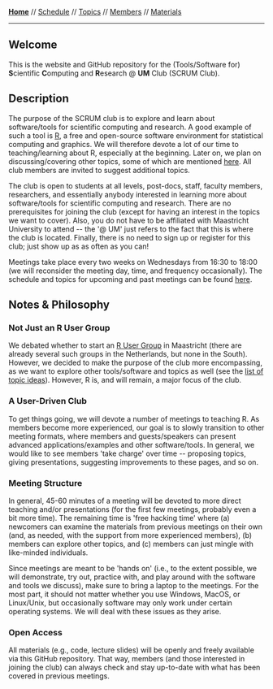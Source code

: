 **[Home](README.md)** // [Schedule](schedule.md) // [Topics](topics.md) // [Members](members.md) // [Materials](/materials/materials.md)

---

## Welcome

This is the website and GitHub repository for the (Tools/Software for) **S**cientific **C**omputing and **R**esearch @ **UM** Club (SCRUM Club).

## Description

The purpose of the SCRUM club is to explore and learn about software/tools for scientific computing and research. A good example of such a tool is [R](https://www.r-project.org/), a free and open-source software environment for statistical computing and graphics. We will therefore devote a lot of our time to teaching/learning about R, especially at the beginning. Later on, we plan on discussing/covering other topics, some of which are mentioned [here](topics.md). All club members are invited to suggest additional topics.

The club is open to students at all levels, post-docs, staff, faculty members, researchers, and essentially anybody interested in learning more about software/tools for scientific computing and research. There are no prerequisites for joining the club (except for having an interest in the topics we want to cover). Also, you do not have to be affiliated with Maastricht University to attend -- the '@ UM' just refers to the fact that this is where the club is located. Finally, there is no need to sign up or register for this club; just show up as as often as you can!

Meetings take place every two weeks on Wednesdays from 16:30 to 18:00 (we will reconsider the meeting day, time, and frequency occasionally). The schedule and topics for upcoming and past meetings can be found [here](schedule.md).

## Notes & Philosophy

### Not Just an R User Group

We debated whether to start an [R User Group](http://blog.revolutionanalytics.com/local-r-groups.html) in Maastricht (there are already several such groups in the Netherlands, but none in the South). However, we decided to make the purpose of the club more encompassing, as we want to explore other tools/software and topics as well (see the [list of topic ideas](topics.md)). However, R is, and will remain, a major focus of the club.

### A User-Driven Club

To get things going, we will devote a number of meetings to teaching R. As members become more experienced, our goal is to slowly transition to other meeting formats, where members and guests/speakers can present advanced applications/examples and other software/tools. In general, we would like to see members 'take charge' over time -- proposing topics, giving presentations, suggesting improvements to these pages, and so on.

### Meeting Structure

In general, 45-60 minutes of a meeting will be devoted to more direct teaching and/or presentations (for the first few meetings, probably even a bit more time). The remaining time is 'free hacking time' where (a) newcomers can examine the materials from previous meetings on their own (and, as needed, with the support from more experienced members), (b) members can explore other topics, and (c) members can just mingle with like-minded individuals.

Since meetings are meant to be 'hands on' (i.e., to the extent possible, we will demonstrate, try out, practice with, and play around with the software and tools we discuss), make sure to bring a laptop to the meetings. For the most part, it should not matter whether you use Windows, MacOS, or Linux/Unix, but occasionally software may only work under certain operating systems. We will deal with these issues as they arise.

### Open Access

All materials (e.g., code, lecture slides) will be openly and freely available via this GitHub repository. That way, members (and those interested in joining the club) can always check and stay up-to-date with what has been covered in previous meetings.
